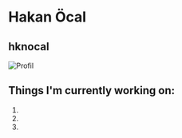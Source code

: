# Hakan Öcal
## hknocal
![Profil](https://user-images.githubusercontent.com/112850166/215454700-fbc5da4e-17fd-41dc-b29d-3e4ee1045481.jpeg)
## Things I'm currently working on:
1.
2.
3.
